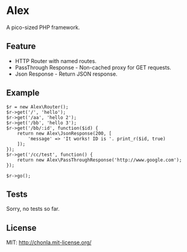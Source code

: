 # Alex

A pico-sized PHP framework.

## Feature

* HTTP Router with named routes.
* PassThrough Response - Non-cached proxy for GET requests.
* Json Response - Return JSON response.

## Example

```
$r = new Alex\Router();
$r->get('/', 'hello');
$r->get('/aa', 'hello 2');
$r->get('/bb', 'hello 3');
$r->get('/bb/:id', function($id) {
    return new Alex\JsonResponse(200, [
        'message' => 'It works! ID is '. print_r($id, true)
    ]);
});
$r->get('/cc/test', function() {
    return new Alex\PassThroughResponse('http://www.google.com');
});

$r->go();
```

## Tests

Sorry, no tests so far.

## License

MIT: http://chonla.mit-license.org/